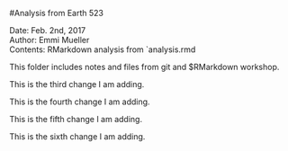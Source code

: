 #Analysis from Earth 523

Date: Feb. 2nd, 2017  
Author: Emmi Mueller  
Contents: RMarkdown analysis from `analysis.rmd

This folder includes notes and files from git and $RMarkdown workshop.

This is the third change I am adding.

This is the fourth change I am adding.

This is the fifth change I am adding.

This is the sixth change I am adding.
